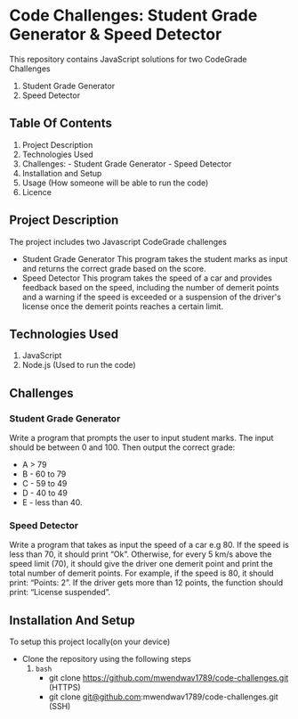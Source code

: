 # Code Challenges: Student Grade Generator & Speed Detector

This repository contains JavaScript solutions for two CodeGrade Challenges

1. Student Grade Generator
2. Speed Detector

## Table Of Contents

1. Project Description
2. Technologies Used
3. Challenges: - Student Grade Generator - Speed Detector
4. Installation and Setup
5. Usage (How someone will be able to run the code)
6. Licence

## Project Description

The project includes two Javascript CodeGrade challenges

- Student Grade Generator
  This program takes the student marks as input and returns the correct grade based on the score.
- Speed Detector
  This program takes the speed of a car and provides feedback based on the speed, including the number of demerit points and a warning if the speed is exceeded or a suspension of the driver's license once the demerit points reaches a certain limit.

## Technologies Used

1.  JavaScript
2.  Node.js (Used to run the code)

## Challenges

### Student Grade Generator

Write a program that prompts the user to input student marks. The input should be between 0 and 100. Then output the correct grade:

- A > 79
- B - 60 to 79
- C - 59 to 49
- D - 40 to 49
- E - less than 40.

### Speed Detector

Write a program that takes as input the speed of a car e.g 80. If the speed is less than 70, it should print “Ok”. Otherwise, for every 5 km/s above the speed limit (70), it should give the driver one demerit point and print the total number of demerit points.
For example, if the speed is 80, it should print: “Points: 2”. If the driver gets more than 12 points, the function should print: “License suspended”.

## Installation And Setup

To setup this project locally(on your device)

- Clone the repository using the following steps
  1. ````bash````
     - git clone https://github.com/mwendwav1789/code-challenges.git (HTTPS)
     - git clone git@github.com:mwendwav1789/code-challenges.git (SSH)
     
